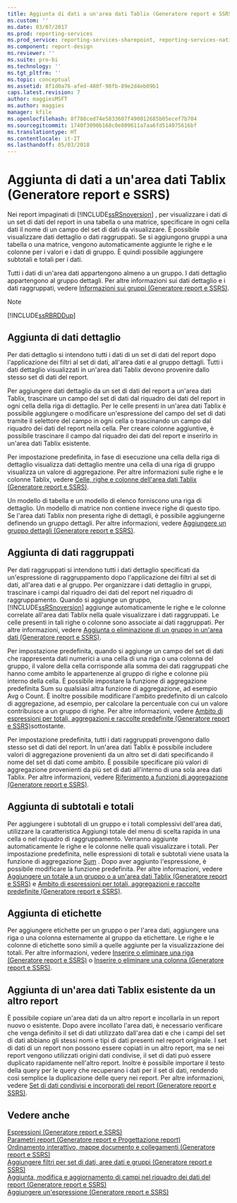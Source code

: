 ```yaml
---
title: Aggiunta di dati a un'area dati Tablix (Generatore report e SSRS) | Microsoft Docs
ms.custom: ''
ms.date: 03/07/2017
ms.prod: reporting-services
ms.prod_service: reporting-services-sharepoint, reporting-services-native
ms.component: report-design
ms.reviewer: ''
ms.suite: pro-bi
ms.technology: ''
ms.tgt_pltfrm: ''
ms.topic: conceptual
ms.assetid: 8f1d0a76-afed-480f-98fb-89e2d4eb09b1
caps.latest.revision: 7
author: maggiesMSFT
ms.author: maggies
manager: kfile
ms.openlocfilehash: 8f788ced74e5833607f490012685b05ecef7b704
ms.sourcegitcommit: 1740f3090b168c0e809611a7aa6fd514075616bf
ms.translationtype: HT
ms.contentlocale: it-IT
ms.lasthandoff: 05/03/2018
---
```

# <a name="adding-data-to-a-tablix-data-region-report-builder-and-ssrs"></a>Aggiunta di dati a un'area dati Tablix (Generatore report e SSRS)
Nei report impaginati di [!INCLUDE[ssRSnoversion](../../includes/ssrsnoversion-md.md)] , per visualizzare i dati di un set di dati del report in una tabella o una matrice, specificare in ogni cella dati il nome di un campo del set di dati da visualizzare. È possibile visualizzare dati dettaglio o dati raggruppati. Se si aggiungono gruppi a una tabella o una matrice, vengono automaticamente aggiunte le righe e le colonne per i valori e i dati di gruppo. È quindi possibile aggiungere subtotali e totali per i dati.  
  
 Tutti i dati di un'area dati appartengono almeno a un gruppo. I dati dettaglio appartengono al gruppo dettagli. Per altre informazioni sui dati dettaglio e i dati raggruppati, vedere [Informazioni sui gruppi &#40;Generatore report e SSRS&#41;](../../reporting-services/report-design/understanding-groups-report-builder-and-ssrs.md).  
  
> [!NOTE]  
>  [!INCLUDE[ssRBRDDup](../../includes/ssrbrddup-md.md)]  
  
## <a name="adding-detail-data"></a>Aggiunta di dati dettaglio  
 Per dati dettaglio si intendono tutti i dati di un set di dati del report dopo l'applicazione dei filtri al set di dati, all'area dati e al gruppo dettagli. Tutti i dati dettaglio visualizzati in un'area dati Tablix devono provenire dallo stesso set di dati del report.  
  
 Per aggiungere dati dettaglio da un set di dati del report a un'area dati Tablix, trascinare un campo del set di dati dal riquadro dei dati del report in ogni cella della riga di dettaglio. Per le celle presenti in un'area dati Tablix è possibile aggiungere o modificare un'espressione del campo del set di dati tramite il selettore del campo in ogni cella o trascinando un campo dal riquadro dei dati del report nella cella. Per creare colonne aggiuntive, è possibile trascinare il campo dal riquadro dei dati del report e inserirlo in un'area dati Tablix esistente.  
  
 Per impostazione predefinita, in fase di esecuzione una cella della riga di dettaglio visualizza dati dettaglio mentre una cella di una riga di gruppo visualizza un valore di aggregazione. Per altre informazioni sulle righe e le colonne Tablix, vedere [Celle, righe e colonne dell'area dati Tablix &#40;Generatore report e SSRS&#41;](../../reporting-services/report-design/tablix-data-region-cells-rows-and-columns-report-builder-and-ssrs.md).  
  
 Un modello di tabella e un modello di elenco forniscono una riga di dettaglio. Un modello di matrice non contiene invece righe di questo tipo. Se l'area dati Tablix non presenta righe di dettagli, è possibile aggiungerne definendo un gruppo dettagli. Per altre informazioni, vedere [Aggiungere un gruppo dettagli &#40;Generatore report e SSRS&#41;](../../reporting-services/report-design/add-a-details-group-report-builder-and-ssrs.md).  
  
## <a name="adding-grouped-data"></a>Aggiunta di dati raggruppati  
 Per dati raggruppati si intendono tutti i dati dettaglio specificati da un'espressione di raggruppamento dopo l'applicazione dei filtri al set di dati, all'area dati e al gruppo. Per organizzare i dati dettaglio in gruppi, trascinare i campi dal riquadro dei dati del report nel riquadro di raggruppamento. Quando si aggiunge un gruppo, [!INCLUDE[ssRSnoversion](../../includes/ssrsnoversion-md.md)] aggiunge automaticamente le righe e le colonne correlate all'area dati Tablix nella quale visualizzare i dati raggruppati. Le celle presenti in tali righe o colonne sono associate ai dati raggruppati. Per altre informazioni, vedere [Aggiunta o eliminazione di un gruppo in un'area dati &#40;Generatore report e SSRS&#41;](../../reporting-services/report-design/add-or-delete-a-group-in-a-data-region-report-builder-and-ssrs.md).  
  
 Per impostazione predefinita, quando si aggiunge un campo del set di dati che rappresenta dati numerici a una cella di una riga o una colonna del gruppo, il valore della cella corrisponde alla somma dei dati raggruppati che hanno come ambito le appartenenze al gruppo di righe e colonne più interno della cella. È possibile impostare la funzione di aggregazione predefinita Sum su qualsiasi altra funzione di aggregazione, ad esempio Avg o Count. È inoltre possibile modificare l'ambito predefinito di un calcolo di aggregazione, ad esempio, per calcolare la percentuale con cui un valore contribuisce a un gruppo di righe. Per altre informazioni, vedere [Ambito di espressioni per totali, aggregazioni e raccolte predefinite &#40;Generatore report e SSRS&#41;](../../reporting-services/report-design/expression-scope-for-totals-aggregates-and-built-in-collections.md)sottostante.  
  
 Per impostazione predefinita, tutti i dati raggruppati provengono dallo stesso set di dati del report. In un'area dati Tablix è possibile includere valori di aggregazione provenienti da un altro set di dati specificando il nome del set di dati come ambito. È possibile specificare più valori di aggregazione provenienti da più set di dati all'interno di una sola area dati Tablix. Per altre informazioni, vedere [Riferimento a funzioni di aggregazione &#40;Generatore report e SSRS&#41;](../../reporting-services/report-design/report-builder-functions-aggregate-functions-reference.md).  
  
## <a name="adding-subtotals-and-totals"></a>Aggiunta di subtotali e totali  
 Per aggiungere i subtotali di un gruppo e i totali complessivi dell'area dati, utilizzare la caratteristica Aggiungi totale del menu di scelta rapida in una cella o nel riquadro di raggruppamento. Verranno aggiunte automaticamente le righe e le colonne nelle quali visualizzare i totali. Per impostazione predefinita, nelle espressioni di totali e subtotali viene usata la funzione di aggregazione [Sum](../../reporting-services/report-design/report-builder-functions-sum-function.md) . Dopo aver aggiunto l'espressione, è possibile modificare la funzione predefinita. Per altre informazioni, vedere [Aggiungere un totale a un gruppo o a un'area dati Tablix &#40;Generatore report e SSRS&#41;](../../reporting-services/report-design/add-a-total-to-a-group-or-tablix-data-region-report-builder-and-ssrs.md) e [Ambito di espressioni per totali, aggregazioni e raccolte predefinite &#40;Generatore report e SSRS&#41;](../../reporting-services/report-design/expression-scope-for-totals-aggregates-and-built-in-collections.md).  
  
## <a name="adding-labels"></a>Aggiunta di etichette  
 Per aggiungere etichette per un gruppo o per l'area dati, aggiungere una riga o una colonna esternamente al gruppo da etichettare. Le righe e le colonne di etichette sono simili a quelle aggiunte per la visualizzazione dei totali. Per altre informazioni, vedere [Inserire o eliminare una riga &#40;Generatore report e SSRS&#41;](../../reporting-services/report-design/insert-or-delete-a-row-report-builder-and-ssrs.md) o [Inserire o eliminare una colonna &#40;Generatore report e SSRS&#41;](../../reporting-services/report-design/insert-or-delete-a-column-report-builder-and-ssrs.md).  
  
## <a name="adding-an-existing-tablix-data-region-from-another-report"></a>Aggiunta di un'area dati Tablix esistente da un altro report  
 È possibile copiare un'area dati da un altro report e incollarla in un report nuovo o esistente. Dopo avere incollato l'area dati, è necessario verificare che venga definito il set di dati utilizzato dall'area dati e che i campi del set di dati abbiano gli stessi nomi e tipi di dati presenti nel report originale. I set di dati di un report non possono essere copiati in un altro report, ma se nei report vengono utilizzati origini dati condivise, il set di dati può essere duplicato rapidamente nell'altro report. Inoltre è possibile importare il testo della query per le query che recuperano i dati per il set di dati, rendendo così semplice la duplicazione delle query nei report. Per altre informazioni, vedere [Set di dati condivisi e incorporati del report &#40;Generatore report e SSRS&#41;](../../reporting-services/report-data/report-embedded-datasets-and-shared-datasets-report-builder-and-ssrs.md).  
  
## <a name="see-also"></a>Vedere anche  
 [Espressioni &#40;Generatore report e SSRS&#41;](../../reporting-services/report-design/expressions-report-builder-and-ssrs.md)   
 [Parametri report &#40;Generatore report e Progettazione report&#41;](../../reporting-services/report-design/report-parameters-report-builder-and-report-designer.md)   
 [Ordinamento interattivo, mappe documento e collegamenti &#40;Generatore report e SSRS&#41;](../../reporting-services/report-design/interactive-sort-document-maps-and-links-report-builder-and-ssrs.md)   
 [Aggiungere filtri per set di dati, aree dati e gruppi &#40;Generatore report e SSRS&#41;](../../reporting-services/report-design/add-dataset-filters-data-region-filters-and-group-filters.md)   
 [Aggiunta, modifica e aggiornamento di campi nel riquadro dei dati del report &#40;Generatore report e SSRS&#41;](../../reporting-services/report-data/add-edit-refresh-fields-in-the-report-data-pane-report-builder-and-ssrs.md)   
 [Aggiungere un'espressione &#40;Generatore report e SSRS&#41;](../../reporting-services/report-design/add-an-expression-report-builder-and-ssrs.md)  
  
  
